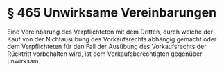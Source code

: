 # § 465 Unwirksame Vereinbarungen
Eine Vereinbarung des Verpflichteten mit dem Dritten, durch welche der Kauf von der Nichtausübung des Vorkaufsrechts abhängig gemacht oder dem Verpflichteten für den Fall der Ausübung des Vorkaufsrechts der Rücktritt vorbehalten wird, ist dem Vorkaufsberechtigten gegenüber unwirksam.